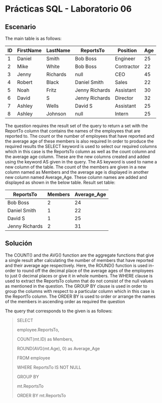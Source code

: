 # Prácticas SQL - Laboratorio 06

## Escenario
The main table is as follows:

|   ID  |   FirstName   |   LastName    |   ReportsTo       |   Position    |   Age |
|-------|---------------|---------------|-------------------|---------------|-------|
|   1   |   Daniel      |   Smith       |   Bob Boss        |   Engineer    |   25  |
|   2   |   Mike        |   White       |   Bob Boss        |   Contractor  |   22  |
|   3   |   Jenny       |   Richards    |   null            |   CEO         |   45  |
|   4   |   Robert      |   Black       |   Daniel Smith    |   Sales       |   22  |
|   5   |   Noah        |   Fritz       |   Jenny Richards  |   Assistant   |   30  |
|   6   |   David       |   S           |   Jenny Richards  |   Director    |   32  |
|   7   |   Ashley      |   Wells       |   David S         |   Assistant   |   25  |
|   8   |   Ashley      |   Johnson     |   null            |   Intern      |   25  |

The question requires the result set of the query to return a set with the ReportTo column that contains the names of the employees that are reported to.
The count or the number of employees that have reported and the average age of these members is also required
In order to produce the required results the SELECT keyword is used to select our required columns which in this case is the ReportsTo column as well as the count column and the average age column.
These are the new columns created and added using the keyword AS given in the query. The AS keyword is used to name a new column of the table.
The count of the members are given in a new column named as Members and the average age is displayed in another new column named Average_Age.
These column names are added and displayed as shown in the below table.
Result set table:

|   ReportsTo       |   Members |   Average_Age |
|-------------------|-----------|---------------|
|   Bob Boss        |   2       |   24          |
|   Daniel Smith    |   1       |   22          |
|   David S         |   1       |   25          |
|   Jenny Richards  |   2       |   31          |

## Solución
The COUNT() and the AVG() function are the aggregate functions that give a single result after calculating the number of members that have reported and their average age respectively.
Here, the ROUND() function is used in-order to round off the decimal place of the average ages of the employees to just 0 decimal places or give it in whole numbers.
The WHERE clause is used to extract the ReportsTo column that do not consist of the null values as mentioned in the question.
The GROUP BY clause is used in order to group the columns with respect to a particular column which in this case is the ReportTo column.
The ORDER BY is used to order or arrange the names of the members in ascending order as required the question

The query that corresponds to the given is as follows:

> SELECT
>
> employee.ReportsTo,
>
> COUNT(mt.ID) as Members,
>
> ROUND(AVG(mt.Age), 0) as Average_Age
> 
> FROM employee
>
> WHERE ReportsTo IS NOT NULL
>
> GROUP BY
>
> mt.ReportsTo
>
> ORDER BY mt.ReportsTo